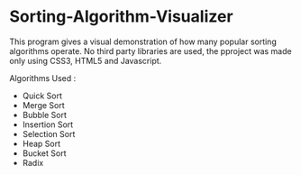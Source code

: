 # Sorting-Algorithm-Visualizer
This program gives a visual demonstration of how many popular sorting algorithms operate. No third party libraries are used, the pproject was made only using CSS3, HTML5 and Javascript.

Algorithms Used :
- Quick Sort
- Merge Sort
- Bubble Sort
- Insertion Sort
- Selection Sort
- Heap Sort
- Bucket Sort
- Radix
